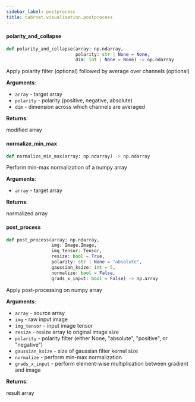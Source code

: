 ```yaml
---
sidebar_label: postprocess
title: cabrnet.visualisation.postprocess
---
```


#### polarity\_and\_collapse

```python
def polarity_and_collapse(array: np.ndarray,
                          polarity: str | None = None,
                          dim: int | None = None) -> np.ndarray
```

Apply polarity filter (optional) followed by average over channels (optional)

**Arguments**:

- `array` - target array
- `polarity` - polarity (positive, negative, absolute)
- `dim` - dimension across which channels are averaged
  

**Returns**:

  modified array

#### normalize\_min\_max

```python
def normalize_min_max(array: np.ndarray) -> np.ndarray
```

Perform min-max normalization of a numpy array

**Arguments**:

- `array` - target array
  

**Returns**:

  normalized array

#### post\_process

```python
def post_process(array: np.ndarray,
                 img: Image.Image,
                 img_tensor: Tensor,
                 resize: bool = True,
                 polarity: str | None = "absolute",
                 gaussian_ksize: int = 5,
                 normalize: bool = False,
                 grads_x_input: bool = False) -> np.array
```

Apply post-processing on numpy array

**Arguments**:

- `array` - source array
- `img` - raw input image
- `img_tensor` - input image tensor
- `resize` - resize array to original image size
- `polarity` - polarity filter (either None, &quot;absolute&quot;, &quot;positive&quot;, or &quot;negative&quot;)
- `gaussian_ksize` - size of gaussian filter kernel size
- `normalize` - perform min-max normalization
- `grads_x_input` - perform element-wise multiplication between gradient and image
  

**Returns**:

  result array

